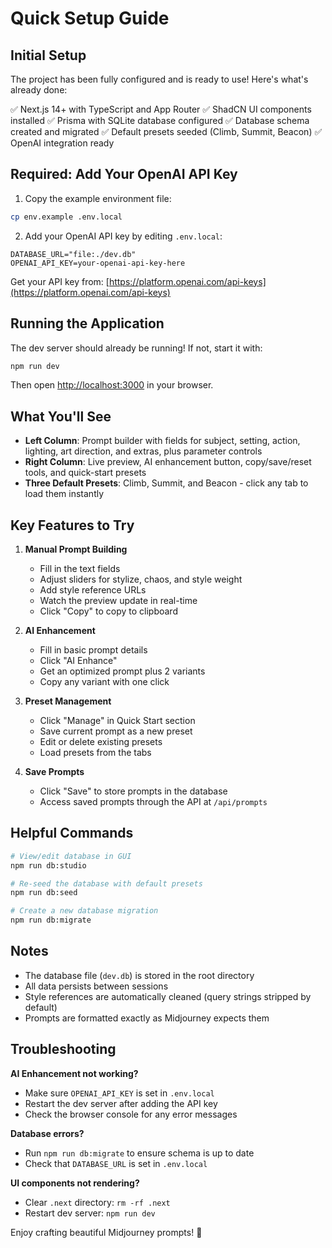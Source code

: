# Quick Setup Guide

## Initial Setup

The project has been fully configured and is ready to use! Here's what's already done:

✅ Next.js 14+ with TypeScript and App Router
✅ ShadCN UI components installed
✅ Prisma with SQLite database configured
✅ Database schema created and migrated
✅ Default presets seeded (Climb, Summit, Beacon)
✅ OpenAI integration ready

## Required: Add Your OpenAI API Key

1. Copy the example environment file:

```bash
cp env.example .env.local
```

2. Add your OpenAI API key by editing `.env.local`:

```env
DATABASE_URL="file:./dev.db"
OPENAI_API_KEY=your-openai-api-key-here
```

Get your API key from: [https://platform.openai.com/api-keys](https://platform.openai.com/api-keys)

## Running the Application

The dev server should already be running! If not, start it with:

```bash
npm run dev
```

Then open [http://localhost:3000](http://localhost:3000) in your browser.

## What You'll See

- **Left Column**: Prompt builder with fields for subject, setting, action, lighting, art direction, and extras, plus parameter controls
- **Right Column**: Live preview, AI enhancement button, copy/save/reset tools, and quick-start presets
- **Three Default Presets**: Climb, Summit, and Beacon - click any tab to load them instantly

## Key Features to Try

1. **Manual Prompt Building**
   - Fill in the text fields
   - Adjust sliders for stylize, chaos, and style weight
   - Add style reference URLs
   - Watch the preview update in real-time
   - Click "Copy" to copy to clipboard

2. **AI Enhancement**
   - Fill in basic prompt details
   - Click "AI Enhance"
   - Get an optimized prompt plus 2 variants
   - Copy any variant with one click

3. **Preset Management**
   - Click "Manage" in Quick Start section
   - Save current prompt as a new preset
   - Edit or delete existing presets
   - Load presets from the tabs

4. **Save Prompts**
   - Click "Save" to store prompts in the database
   - Access saved prompts through the API at `/api/prompts`

## Helpful Commands

```bash
# View/edit database in GUI
npm run db:studio

# Re-seed the database with default presets
npm run db:seed

# Create a new database migration
npm run db:migrate
```

## Notes

- The database file (`dev.db`) is stored in the root directory
- All data persists between sessions
- Style references are automatically cleaned (query strings stripped by default)
- Prompts are formatted exactly as Midjourney expects them

## Troubleshooting

**AI Enhancement not working?**
- Make sure `OPENAI_API_KEY` is set in `.env.local`
- Restart the dev server after adding the API key
- Check the browser console for any error messages

**Database errors?**
- Run `npm run db:migrate` to ensure schema is up to date
- Check that `DATABASE_URL` is set in `.env.local`

**UI components not rendering?**
- Clear `.next` directory: `rm -rf .next`
- Restart dev server: `npm run dev`

Enjoy crafting beautiful Midjourney prompts! 🎨

